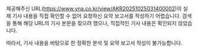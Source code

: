 제공해주신 URL(https://www.yna.co.kr/view/AKR20251025031400002)의 실제 기사 내용을 직접 확인할 수 없어 요청하신 요약 보고서를 작성하기 어렵습니다. 검색을 통해 해당 URL의 기사 본문을 찾으려 했으나, 직접적인 기사 내용은 확인되지 않았습니다.

따라서, 기사 내용을 바탕으로 한 정확한 분석 및 요약 보고서 작성이 불가능합니다.